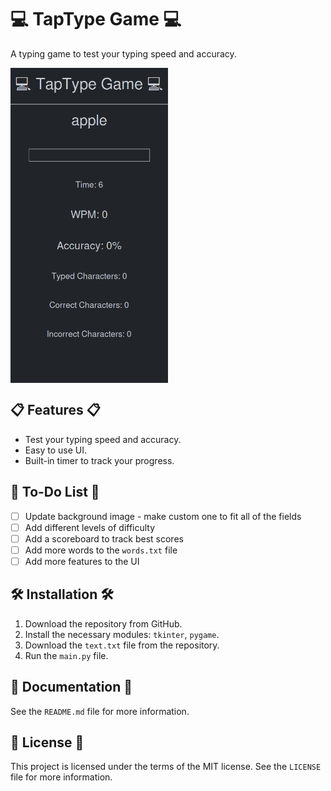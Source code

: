 # 💻 TapType Game 💻
A typing game to test your typing speed and accuracy.

<img align="center" width="50%" height="50%" src="screenshots/1.png">

## 📋 Features 📋
* Test your typing speed and accuracy.
* Easy to use UI.
* Built-in timer to track your progress.

## 📌 To-Do List 📌
- [ ] Update background image - make custom one to fit all of the fields
- [ ] Add different levels of difficulty
- [ ] Add a scoreboard to track best scores
- [ ] Add more words to the `words.txt` file
- [ ] Add more features to the UI

## 🛠 Installation 🛠
1. Download the repository from GitHub.
2. Install the necessary modules: `tkinter`, `pygame`.
3. Download the `text.txt` file from the repository.
4. Run the `main.py` file.

## 📖 Documentation 📖
See the `README.md` file for more information.

## 📃 License 📃
This project is licensed under the terms of the MIT license. See the `LICENSE` file for more information.

